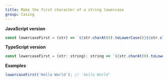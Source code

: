 ```yaml
---
title: Make the first character of a string lowercase
group: Casing
---
```


**JavaScript version**

```js
const lowercaseFirst = (str) => `${str.charAt(0).toLowerCase()}${str.slice(1)}`;
```

**TypeScript version**

```js
const lowercaseFirst = (str: string): string => `${str.charAt(0).toLowerCase()}${str.slice(1)}`;
```

**Examples**

```js
lowercaseFirst('Hello World'); // 'hello World'
```
